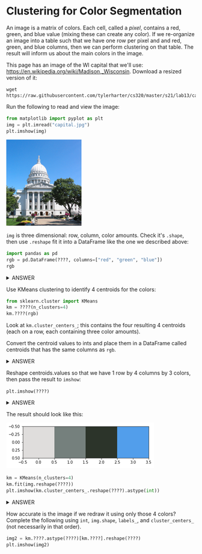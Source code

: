 # Clustering for Color Segmentation

An image is a matrix of colors.  Each cell, called a *pixel*, contains
a red, green, and blue value (mixing these can create any color).  If
we re-organize an image into a table such that we have one row per
pixel and and red, green, and blue columns, then we can perform
clustering on that table.  The result will inform us about the main
colors in the image.

This page has an image of the WI capital that we'll use: https://en.wikipedia.org/wiki/Madison,_Wisconsin.  Download a resized version of it:

```
wget https://raw.githubusercontent.com/tylerharter/cs320/master/s21/lab13/capital.jpg
```

Run the following to read and view the image:

```python
from matplotlib import pyplot as plt
img = plt.imread("capital.jpg")
plt.imshow(img)
```

<img src="capital.jpg" width=200>

`img` is three dimensional: row, column, color amounts.  Check it's
`.shape`, then use `.reshape` fit it into a DataFrame like the one we
described above:

```python
import pandas as pd
rgb = pd.DataFrame(????, columns=["red", "green", "blue"])
rgb
```

<details>
    <summary>ANSWER</summary>
    <code>img.reshape(-1, 3)</code>
</details>

Use KMeans clustering to identify 4 centroids for the colors:

```python
from sklearn.cluster import KMeans
km = ????(n_clusters=4)
km.????(rgb)
```

Look at `km.cluster_centers_`; this contains the four resulting 4
centroids (each on a row, each containing three color amounts).

Convert the centroid values to ints and place them in a DataFrame
called centroids that has the same columns as `rgb`.

<details>
    <summary>ANSWER</summary>
    <code>pd.DataFrame(km.cluster_centers_.astype(int), columns=rgb.columns)</code>
</details>

Reshape centroids.values so that we have 1 row by 4 columns by 3
colors, then pass the result to `imshow`:

`plt.imshow(????)`

<details>
    <summary>ANSWER</summary>
    <code>centroids.values.reshape(1, 4, 3)</code>
</details>

The result should look like this:

<img src="4colors.png">

```python
km = KMeans(n_clusters=4)
km.fit(img.reshape(????))
plt.imshow(km.cluster_centers_.reshape(????).astype(int))
```

<details>
    <summary>ANSWER</summary>
    <code>-1,3</code> and <code>1,4,3</code>
</details>

How accurate is the image if we redraw it using only those 4 colors?
Complete the following using `int`, `img.shape`, `labels_`, and
`cluster_centers_` (not necessarily in that order).

```python
img2 = km.????.astype(????)[km.????].reshape(????)
plt.imshow(img2)
```
